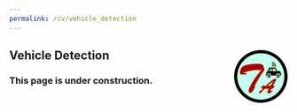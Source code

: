 ```yaml
---
permalink: /cv/vehicle_detection
---
```


## Vehicle Detection <img style="float: right;" src="/img/logo_circle.png" height="100" width="100">

### This page is under construction.
